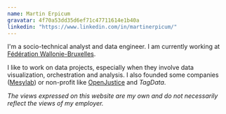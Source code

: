 ```yaml
---
name: Martin Erpicum
gravatar: 4f70a53dd35d6ef71c47711614e1b40a
linkedin: "https://www.linkedin.com/in/martinerpicum/"
---
```


I'm a socio-technical analyst and data engineer. I am currently working at [Fédération Wallonie-Bruxelles](https://federation-wallonie-bruxelles.be).

I like to work on data projects, especially when they involve data visualization, orchestration and analysis. I also founded some companies ([Mesylab](https://mesylab.com)) or non-profit like [OpenJustice](https://github.com/openjusticebe/) and _TagData_.

_The views expressed on this website are my own and do not necessarily reflect the views of my employer._
